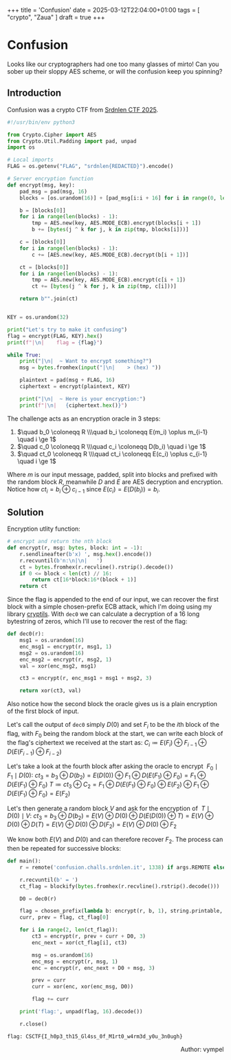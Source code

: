 +++
title = 'Confusion'
date = 2025-03-12T22:04:00+01:00
tags = [
  "crypto",
  "Zaua"
]
draft = true
+++

# Confusion
Looks like our cryptographers had one too many glasses of mirto! Can you sober up their sloppy AES scheme, or will the confusion keep you spinning?

## Introduction

Confusion was a crypto CTF from [Srdnlen CTF 2025](https://ctftime.org/event/2576).

```python
#!/usr/bin/env python3

from Crypto.Cipher import AES
from Crypto.Util.Padding import pad, unpad
import os

# Local imports
FLAG = os.getenv("FLAG", "srdnlen{REDACTED}").encode()

# Server encryption function
def encrypt(msg, key):
    pad_msg = pad(msg, 16)
    blocks = [os.urandom(16)] + [pad_msg[i:i + 16] for i in range(0, len(pad_msg), 16)]

    b = [blocks[0]]
    for i in range(len(blocks) - 1):
        tmp = AES.new(key, AES.MODE_ECB).encrypt(blocks[i + 1])
        b += [bytes(j ^ k for j, k in zip(tmp, blocks[i]))]

    c = [blocks[0]]
    for i in range(len(blocks) - 1):
        c += [AES.new(key, AES.MODE_ECB).decrypt(b[i + 1])]

    ct = [blocks[0]]
    for i in range(len(blocks) - 1):
        tmp = AES.new(key, AES.MODE_ECB).encrypt(c[i + 1])
        ct += [bytes(j ^ k for j, k in zip(tmp, c[i]))]

    return b"".join(ct)


KEY = os.urandom(32)

print("Let's try to make it confusing")
flag = encrypt(FLAG, KEY).hex()
print(f"|\n|    flag = {flag}")

while True:
    print("|\n|  ~ Want to encrypt something?")
    msg = bytes.fromhex(input("|\n|    > (hex) "))

    plaintext = pad(msg + FLAG, 16)
    ciphertext = encrypt(plaintext, KEY)

    print("|\n|  ~ Here is your encryption:")
    print(f"|\n|   {ciphertext.hex()}")
```
The challenge acts as an encryption oracle in 3 steps:
1. $\quad b_0 \coloneqq R \\\quad b_i \coloneqq E(m_i) \oplus m_{i-1} \quad i \ge 1$
2. $\quad c_0 \coloneqq R \\\quad c_i \coloneqq D(b_i) \quad i \ge 1$
3. $\quad ct_0 \coloneqq R \\\quad ct_i \coloneqq E(c_i) \oplus c_{i-1} \quad i \ge 1$

Where $m$ is our input message, padded, split into blocks and prefixed with the random block $R$, meanwhile $D$ and $E$ are AES decryption and encryption.
Notice how $ct_i = b_i \oplus c_{i-1}$ since $E(c_i) = E(D(b_i)) = b_i$.

## Solution
Encryption utlity function:
```python
# encrypt and return the nth block
def encrypt(r, msg: bytes, block: int = -1):
    r.sendlineafter(b'x) ', msg.hex().encode())
    r.recvuntil(b'n:\n|\n|   ')
    ct = bytes.fromhex(r.recvline().rstrip().decode())
    if 0 <= block < len(ct) // 16:
        return ct[16*block:16*(block + 1)]
    return ct
```
Since the flag is appended to the end of our input, we can recover the first block with a simple chosen-prefix ECB attack, which I'm doing using my library [cryptils](https://github.com/vympel7/cryptils).
With `dec0` we can calculate a decryption of a 16 long bytestring of zeros, which I'll use to recover the rest of the flag:
```python
def dec0(r):
    msg1 = os.urandom(16)
    enc_msg1 = encrypt(r, msg1, 1)
    msg2 = os.urandom(16)
    enc_msg2 = encrypt(r, msg2, 1)
    val = xor(enc_msg2, msg1)

    ct3 = encrypt(r, enc_msg1 + msg1 + msg2, 3)

    return xor(ct3, val)
```
Also notice how the second block the oracle gives us is a plain encryption of the first block of input.

Let's call the output of `dec0` simply $D(0)$ and set $F_i$ to be the $i$th block of the flag, with $F_0$ being the random block at the start, we can write each block of the flag's ciphertext we received at the start as:
$C_i \coloneqq E(F_i) \oplus F_{i-1} \oplus D(E(F_{i-1}) \oplus F_{i-2})$

Let's take a look at the fourth block after asking the oracle to encrypt $\ F_0 \mid F_1 \mid D(0)$:
$ct_3 = b_3 \oplus D(b_2) =E(D(0)) \oplus F_1 \oplus D(E(F_1) \oplus F_0) = F_1 \oplus D(E(F_1) \oplus F_0)$
$T \coloneqq ct_3 \oplus C_2 = F_1 \oplus D(E(F_1) \oplus F_0) \oplus E(F_2) \oplus F_1 \oplus D(E(F_1) \oplus F_0) = E(F_2)$

Let's then generate a random block $V$ and ask for the encryption of $\ T \mid D(0) \mid V$:
$ct_3 = b_3 \oplus D(b_2) = E(V) \oplus D(0) \oplus D(E(D(0)) \oplus T) = E(V) \oplus D(0) \oplus D(T) = E(V) \oplus D(0) \oplus D(F_2) = E(V) \oplus D(0) \oplus F_2$

We know both $E(V)$ and $D(0)$ and can therefore recover $F_2$. The process can then be repeated for successive blocks:
```python
def main():
    r = remote('confusion.challs.srdnlen.it', 1338) if args.REMOTE else process('./chall.py') 

    r.recvuntil(b' = ')
    ct_flag = blockify(bytes.fromhex(r.recvline().rstrip().decode()))

    D0 = dec0(r)

    flag = chosen_prefix(lambda b: encrypt(r, b, 1), string.printable, length=16)
    curr, prev = flag, ct_flag[0]

    for i in range(2, len(ct_flag)):
        ct3 = encrypt(r, prev + curr + D0, 3)
        enc_next = xor(ct_flag[i], ct3)

        msg = os.urandom(16)
        enc_msg = encrypt(r, msg, 1)
        enc = encrypt(r, enc_next + D0 + msg, 3)

        prev = curr
        curr = xor(enc, xor(enc_msg, D0))

        flag += curr

    print('flag:', unpad(flag, 16).decode())

    r.close()
```
```
flag: CSCTF{I_h0p3_th15_Gl4ss_0f_M1rt0_w4rm3d_y0u_3n0ugh}
```
<p align="right">Author: vympel</p>
